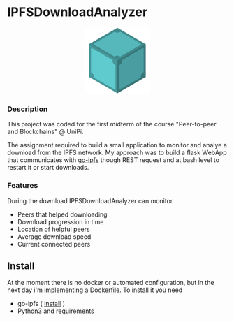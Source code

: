 # IPFSDownloadAnalyzer

<p align="center"><img src="static/ipfs_logo.svg" alt="IPFS Logo" width="150"/></p>

### Description
This project was coded for the first midterm of the course "Peer-to-peer and Blockchains" @ UniPi.

The assignment required to build a small application to monitor and analye a download from the IPFS network.
My approach was to build a flask WebApp that communicates with [go-ipfs](https://github.com/ipfs/go-ipfs "go-ipfs") though REST request and at bash level to restart it or start downloads.

### Features
During the download IPFSDownloadAnalyzer can monitor
- Peers that helped downloading
- Download progression in time
- Location of helpful peers
- Average download speed
- Current connected peers

## Install
At the moment there is no docker or automated configuration, but in the next day i'm implementing a Dockerfile.
To install it you need
- go-ipfs ( [install](https://github.com/ipfs/go-ipfs#install "Install go-ipfs") )
- Python3 and requirements
